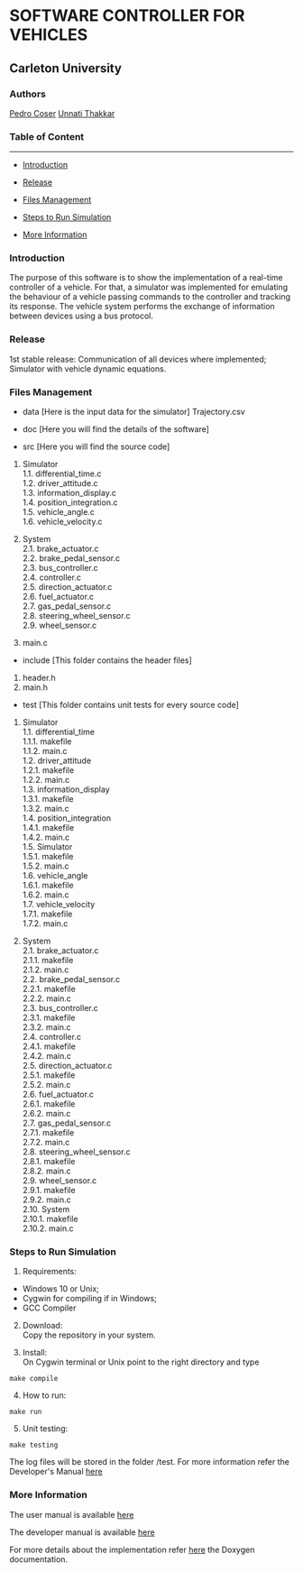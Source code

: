 # **SOFTWARE CONTROLLER FOR VEHICLES**

## Carleton University

### Authors
[Pedro Coser](https://github.com/PCoser)
[Unnati Thakkar](https://github.com/unnati9979)

### Table of Content
---
- [Introduction](#Introduction)

- [Release](#Release)

- [Files Management](#Files-Management)

- [Steps to Run Simulation](#Steps-To-Run-Simulation) 

- [More Information](#More-Information)

### Introduction

The purpose of this software is to show the implementation of a real-time controller of a vehicle.
For that, a simulator was implemented for emulating the behaviour of a vehicle passing commands to the controller and tracking its response.
The vehicle system performs the exchange of information between devices using a bus protocol. 

### Release
1st stable release: Communication of all devices where implemented; Simulator with vehicle dynamic equations.

### Files Management

+ data [Here is the input data for the simulator]
Trajectory.csv  

+ doc [Here you will find the details of the software]

+ src [Here you will find the source code]
1. Simulator  
1.1. differential\_time.c  
1.2. driver\_attitude.c  
1.3. information\_display.c  
1.4. position\_integration.c  
1.5. vehicle\_angle.c  
1.6. vehicle\_velocity.c  

2. System  
2.1. brake\_actuator.c  
2.2. brake\_pedal\_sensor.c  
2.3. bus\_controller.c  
2.4. controller.c  
2.5. direction\_actuator.c  
2.6. fuel\_actuator.c  
2.7. gas\_pedal\_sensor.c  
2.8. steering\_wheel_sensor.c  
2.9. wheel\_sensor.c  

3. main.c

+ include [This folder contains the header files]
1. header.h
2. main.h

+ test [This folder contains unit tests for every source code]
1. Simulator  
1.1. differential\_time  
1.1.1. makefile  
1.1.2. main.c  
1.2. driver\_attitude  
1.2.1. makefile  
1.2.2. main.c  
1.3. information\_display  
1.3.1. makefile  
1.3.2. main.c  
1.4. position\_integration  
1.4.1. makefile  
1.4.2. main.c  
1.5. Simulator  
1.5.1. makefile  
1.5.2. main.c  
1.6. vehicle\_angle  
1.6.1. makefile  
1.6.2. main.c  
1.7. vehicle\_velocity  
1.7.1. makefile  
1.7.2. main.c  

2. System  
2.1. brake\_actuator.c  
2.1.1. makefile  
2.1.2. main.c  
2.2. brake\_pedal\_sensor.c  
2.2.1. makefile  
2.2.2. main.c  
2.3. bus\_controller.c  
2.3.1. makefile  
2.3.2. main.c  
2.4. controller.c  
2.4.1. makefile  
2.4.2. main.c  
2.5. direction\_actuator.c  
2.5.1. makefile  
2.5.2. main.c  
2.6. fuel\_actuator.c  
2.6.1. makefile  
2.6.2. main.c  
2.7. gas\_pedal\_sensor.c  
2.7.1. makefile  
2.7.2. main.c  
2.8. steering\_wheel_sensor.c  
2.8.1. makefile  
2.8.2. main.c  
2.9. wheel\_sensor.c  
2.9.1. makefile  
2.9.2. main.c  
2.10. System  
2.10.1. makefile     
2.10.2. main.c    

### Steps to Run Simulation

1. Requirements:
 - Windows 10 or Unix;
 - Cygwin for compiling if in Windows;
 - GCC Compiler

2. Download:  
Copy the repository in your system.

3. Install:  
On Cygwin terminal or Unix point to the right directory and type
	
  ```
  make compile
  ```

4. How to run:

  ```
  make run
  ```

5. Unit testing:
  ```
  make testing
  ```
  The log files will be stored in the folder /test.
  For more information refer the Developer's Manual [here](https://github.com/PCoser/Software-Programing-in-C/doc/Developer_manual.md)

### More Information

The user manual is available [here](https://github.com/PCoser/Software-Programing-in-C/blob/master/doc/User_manual.md)

The developer manual is available [here](https://github.com/PCoser/Software-Programing-in-C/blob/master/doc/Developer%20Manual.md)

For more details about the implementation refer [here](https://github.com/PCoser/Software-Programing-in-C/tree/master/doc/Doxygen) the Doxygen documentation.